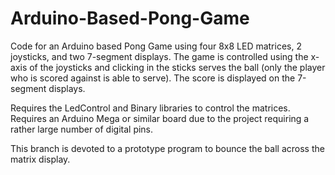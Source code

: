 # Arduino-Based-Pong-Game
Code for an Arduino based Pong Game using four 8x8 LED matrices, 2 joysticks, and two 7-segment displays. The game is controlled using the x-axis of the joysticks and clicking in the sticks serves the ball (only the player who is scored against is able to serve). The score is displayed on the 7-segment displays.

Requires the LedControl and Binary libraries to control the matrices.
Requires an Arduino Mega or similar board due to the project requiring a rather large number of digital pins.

This branch is devoted to a prototype program to bounce the ball across the matrix display.
